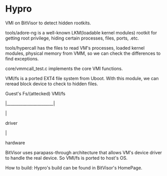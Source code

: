 # Hypro
VMI on BitVisor to detect hidden rootkits.

tools/adore-ng is a well-known LKM(loadable kernel modules) rootkit for getting root privilege, hiding certain processes, files, ports, .etc.

tools/hypercall has the files to read VM's processes, loaded kernel modules, physical memory from VMM, so we can check the differences to find exceptions.

core/vmmcall_test.c implements the core VMI functions.

VMI/fs is a ported EXT4 file system from Uboot. With this module, we can reread block device to check to hidden files.

Guest's Fs/(attecked)    VMI/fs

  |_______________________|
  
  |
  
driver

  |
  
hardware

BitVisor uses parapass-through architecture that allows VM's device driver to handle the real device. So VMI/fs is ported to host's OS.


How to build:
Hypro's build can be found in BitVisor's HomePage.


